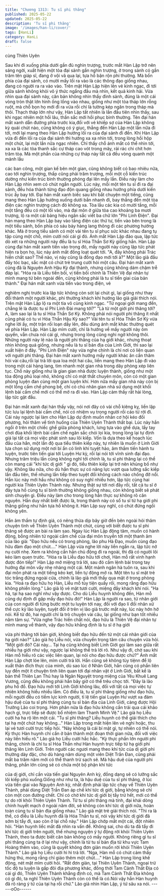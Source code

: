 ```yaml
---
title: "Chương 1313: Tu sĩ phi thăng"
published: 2025-05-22
updated: 2025-05-22
description: 'Tu sĩ phi thăng'
image: '/images/han-li/cover/'
tags: [HanLi]
category: HanLi
draft: false
---
```


cùng Thiên Uyên

Sau khi đi xuống phía dưới gần đủ nghìn trượng, trước mắt Hàn
Lập trở nên sáng ngời, xuất hiện một tòa đại sảnh gần nghìn
trượng, ở trong sảnh có gần trăm tên giáp sĩ, đang ở vội vã qua
lại, tựa hồ bận rộn phi thường.
Mà bốn phía của đại sảnh, có mười mấy lối ra vào là các thông
đạo giống nhau, đang có người ra ra vào vào.
Trên mặt Hàn Lập hiện lên vẻ kinh ngạc, đi tới giữa sảnh không
khỏi vô ý thức ngẩng đầu mà nhìn, kết quả kinh hãi.
Vừa nhìn qua đại sảnh này, căn bản không nhìn thấy đỉnh sảnh,
đúng là một cái vòng tròn thật lớn hình ống lồng vào nhau, giống
như một tòa tháp lớn rỗng ruột, mà chỗ bọn họ mới đi ra vừa rồi
chỉ là tường kép ngăn trong tháp mà thôi.
Thạch tháp lớn như vậy, Hàn Lập tất nhiên là lần đầu tiên nhìn
thấy, sau khi ngạc nhiên một hồi lâu, thần sắc mới hồi phục bình
thường.
Tên đại hán mắt xanh dẫn đường phía trước kia,đối với vẻ khiếp
sợ của Hàn Lập không kỳ quái chút nào, cũng không có ý giục,
thẳng đến Hàn Lập một lần nữa đi tới, mới lại mang theo Hàn Lập
hướng lối ra của đại sảnh đi đến.
Khi Hàn Lập vừa đi đến lối ra của đại sảnh thì hướng xa xa nhìn
tới, trong lòng hồi hộp một chút, lại một lần nữa ngạc nhiên.
Chỉ thấy chỗ ánh mắt có thể nhìn tới, xa xa là các tòa thanh sắc
cự tháp cao vót trong mây, rải rác chi chít hơn trăm tòa. Mà một
phần của những cự tháp này tất cả đều vòng quanh một mảnh lầu

các ban công, một gian kế bên một gian, cũng không biết có bao
nhiêu nữa, cao tới nghìn trượng, thấp cũng phải trăm trượng, mỗi
một cỗ kiến trúc dường như kiến trúc bình thường phóng đại lên
mấy lần.
Điều này làm cho Hàn Lập nhìn xem có chút ngẩn người.
Lúc này, mỗi một tên tu sĩ đi ra đại sảnh, đều hóa thành từng đạo
độn quang giống nhau hướng phía dưới kiến trúc ấy bay tới. Đại
hán mắt xanh biếc sau khi bắt chuyện một tiếng, cũng mang theo
Hàn Lập hướng xuống dưới bắn nhanh đi, bay thẳng đến một tòa
điện các nghìn trượng cách đó không xa.
Tòa lầu các kia có mười tầng, mỗi một tầng đều có một lối vào,
mà đại môn ở giữa tòa cao khoảng ba mươi trượng, lộ ra một cái
bảng hiệu ngân sắc viết ba chữ lớn "Phi Linh Điện".
Đại hán mang theo Hàn Lập bay vào tầng điện các thứ tư, tiến
vào bên trong là một tiểu sảnh, bốn phía có sáu bảy hàng lang
thông đi các phương hướng khác.
Mà ở trong tiểu sảnh có một vài tên tu sĩ phục sức khác nhau
đang tụ tập cùng một chỗ, mỉm cười nói cái gì đó. Ánh mắt Hàn
Lập đảo qua, lập tức dò xét ra những người này đều là tu sĩ Hóa
Thần Sơ Kỳ giống hắn.
Hàn Lập cùng đại hán mắt xanh tiến vào trong đó, mấy người này
cũng lập tức phát hiện ra bọn họ, lúc này ánh mắt đồng loạt quét
tới.
"A, đây không phải Trác hiền chất sao? Thế nào, vị này cũng là
đồng đạo mới tới à?" Một lão giả đầu đầy tóc bạc, sắc mặt có chút
trẻ trung cười hỏi một câu.
Đại hán mắt xanh cũng đã là Nguyên Anh Hậu Kỳ đại thành,
nhưng cũng không dám chậm trễ đáp lại.
"Hóa ra là Liễu tiền bối, vị tiền bối chính là Thiên Vệ đại nhân tự
mình mang từ bên ngoài đến, cũng không phải là tu sĩ tiến giai
của bản thành." Đại hán mắt xanh vừa tiến vào trong điện, vẻ

nghiêm nghị trước kia lập tức không còn sót lại chút gì, lại giống
như thay đổi thành một người khác, phi thường khách khí hướng
lão giả giải thích nói.
Trên mặt Hàn Lập lộ ra một tia vô cùng kinh ngạc.
"Từ ngoại giới mang đến, chẳng lẽ là được tu sĩ Phi Linh Đài
mang tới?"
"Là từ một giới phi thăng tới? A, làm sao lại là tu sĩ Hóa Thần Sơ
Kỳ. Không phải nói người phi thăng ít nhất cũng phải có tu vi Hóa
Thần Hậu Kỳ sao?"
Vài tên tu sĩ Hóa Thần Sơ Kỳ vừa nghe lời ấy, một trận rối loạn
dấy lên, đều dùng ánh mắt khác thường quét về phía Hàn Lập.
Hàn Lập mỉm cười, chỉ là hướng về mấy người này ôm quyền,
vẫn chưa nói cái gì, nhưng trong lòng cũng nghi ngờ không thôi.
Những người này lẽ nào là người phi thăng của hạ giới khác,
nhưng thoạt nhìn không quá giống, nhưng nếu là tu sĩ bản địa của
Linh Giới, thì sao lại xuất hiện ở đây.
"Phi Linh Điện" này vừa nghe chính là chỉ nơi có liên quan với
người phi thăng.
Đại hán mắt xanh hướng mấy người khác ân cần thăm hỏi vài
câu,rồi lại trả lời qua loa một hai câu, liền mang theo Hàn Lập đi
vào trong một cái hàng lang, tìm nhanh một gian nhà trong dãy
phòng xép liên tục.
Chỗ này giống như là gian gian nhà được luyện thành, giống như
một tòa động phủ loại nhỏ, không chỉ có mật thất chuyên môn,
còn có một gian phòng luyện đan cùng một gian luyện khí. Hơn
nữa mấy gian nhà này còn bị một lồng cấm chế phong bế, chỉ có
chủ nhân gian nhà sử dụng một khối lệnh bài cấm chế mới có thể
mở ra đi vào.
Hàn Lập cảm thấy rất hài lòng, lập tức gật đầu.

Đại hán mắt xanh đại hán thấy vậy, nói nơi đây có vài chỗ kiêng
kỵ, liền lập tức lưu lại lệnh bài cấm chế, nói có nhiệm vụ trong
người rồi cáo từ rời đi.
Cái này ngược lại làm cho Hàn Lập dự định muốn nhân cơ hội
kéo đối phương, hỏi thăm về tình huống của Thiên Uyên Thành
thất bại.
Lúc này hắn ngồi ở trên một chiếc ghế giữa phòng khách, lưng
tựa vào ghế dựa, lấy tay chơi đùa khối lệnh bài cấm chế ngân sắc
chói lọi kia, trong lòng lại tự định giá lại tất cả mọi việc phát sinh
sau lôi kiếp.
Vốn là dựa theo kế hoạch lúc đầu của hắn, một lần độ qua tiểu
thiên kiếp này, tự nhiên là muốn ở Linh Giới lựa chọn sử dụng
một nơi bí ẩn có linh khí tuyệt hảo, âm thầm tiến hành tu luyện,
trước tiên tiến giai tới Luyện Hư kỳ, rồi lại nói tới vĩnh sinh đại
đạo.
Nhưng trăm triệu lần cũng không nghĩ tới chính là, tu sĩ phi thăng
lại có thể còn mang cái "khí tức dị giới " gì đó, tiểu thiên kiếp lại
trở nên khủng bố như vậy.
Không lâu nữa, cho dù hắn thực sự có năng lực vượt qua lưỡng
sắc kiếp lần đầu tiên, thế nhưng lần tiếp theo tuyệt đối không
cách nào chống đỡ nổi.
Hắn lúc này mới hầu như không có suy nghĩ nhiều hơn, lập tức
cùng hai người kia Thiên Uyên Thành này.
Nhưng thật sự tới nơi đây rồi, tất cả tu sĩ ở đây tựa hồ cùng tu sĩ
bình thường không giống nhau, còn không biết sẽ phát sinh
chuyện gì. Điều này làm cho trong lòng hắn thực sự không rõ căn
nguyên.
Hắn duy nhất biết được là, trong thành này có số tu sĩ từ hạ giới
phi thăng giống như hắn tựa hồ không ít.
Hàn Lập suy nghĩ, có chút đứng ngồi không yên.

Hắn âm thầm tự định giá, có nêng thừa dịp bây giờ đến bên ngoài
hỏi thăm chuyện tình về Thiên Uyên Thành một chút, cùng với
biết được tu sĩ phi thăng sẽ được an bài ra làm sao.
Ngay lúc Hàn Lập động tâm, muốn có hành động, bỗng nhiên từ
ngoài cấm chế của đại môn truyền tới một thanh âm của lão giả:
"Đạo hữu nếu có trong phòng, lão phu Hà Đạo, muốn cùng đạo
hữu đàm đạo một chút...."
Hàn Lập vừa nghe lời này liền ngẩn ra, lập tức nở nụ cười nhẹ.
Xem ra không cần hắn chủ động đi ra ngoài, thì đã có người lôi
kéo làm quen trước.
"Hóa ra là Liễu đạo hữu tới chơi, Hàn mỗ rất vinh hạnh được đón
tiếp!" Hàn Lập mở miệng trả lời, sau đó cầm lệnh bài trong tay
hướng đại môn vẩy nhẹ nhàng một cái.
Một mảnh ngân hà tuôn ra, sau khi đại môn phát ra một tiếng kẽo
kẹt, liền tự động mở ra.
Một tên tu sĩ mặt trẻ tóc trắng đứng ngoài cửa, chính là lão giả
mới thấy qua mặt ở trong phòng kia.
"Hoá ra đạo hữu họ Hàn, Liễu mỗ tùy tiện quấy rối, mong rằng
đạo hữu không phiền lòng." Lão giả lộ vẻ mặt tươi cười, miệng
đầy khách khí nói.
"Ha hả, tại hạ sao nghĩ như vậy được. Cho dù Liễu huynh không
đến, Hàn mỗ cũng dự định đi gặp mấy đạo hữu đó!" Hàn Lập là
người ra sao, từ nhân giới của con người đi từng bước một tu
luyện tới nay, đối với đạo lí đối nhân xử thế cực kỳ lão luyện, tuyệt
đối ở trên vị lão giả trước mắt này, lúc này hớn hở nói.
Kể từ đó, hai người chỉ là trò chuyện vài câu, lại giống như bạn tốt
nhiều năm tâm sự.
"Vừa nghe Trác hiền chất nói, đạo hữu là Thiên Vệ đại nhân tự
mình mang về thành, vậy đạo hữu khẳng định là tu sĩ ở hạ giới

vừa phi thăng tới bản giới, không biết đạo hữu đến từ một cái
nhân giới của hạ giới nào?" Lão giả họ Liễu nói, vừa chuyển trọng
tâm câu chuyện vừa hỏi.
"Một giới đó? Cái này... Tại hạ cũng không biết Linh Giới gọi làm
sao giữa rất nhiều hạ giới như vậy, ngược lại không thể trả lời rõ.
Như vậy đi, chờ sau khi Hàn mỗ hiểu rõ các việc liên quan, lại nói
cho đạo hữu được chứ?" Ánh mắt Hàn Lập chợt lóe lên, mỉm cười
trả lời.
Hắn cũng sẽ không tùy tiệnn để lộ xuất thân đích thực của mình,
dù sao lúc ở Nhân Giới, hắn cũng có phần liên lụy đến một ít
chuyện tình liên quan tới đại nhân vật ở Linh Giới, bất kể là bản
thể Thiên Lan Thú hay là Ngân Nguyệt trong miệng của Yêu Khuê
Lang Vương, cũng đều không phải hắn bây giờ có thể trêu chọc
tới.
"Đây là lão phu hồ đồ. Đạo hữu mới tới Linh Giới không lâu, đối
với tất cả mọi việc tự nhiên không hiểu nhiều lắm. Có điều là, tu sĩ
phi thăng giống như đạo hữu, mỗi người đều có tiềm lực kinh
người, tỉ lệ tiến giai Luyện Hư vượt xa đám hậu duệ của tu sĩ phi
thăng cùng tu sĩ bản địa của Linh Giới, càng được Hội Trưởng Lão
coi trọng. Hơn phân nửa là đạo hữu không cần trải qua cái khảo
hạch gì, trực tiếp sẽ được bổ nhiệm làm Thanh Minh Vệ." Lão giả
họ Liễu cười ha ha rộ lên một cái.
"Tu sĩ phi thăng? Liễu huynh có thể giải thích cho tại hạ một chút
hay không..." Hàn Lập trong mắt hiện lên vẻ nghi hoặc, thu lại vẻ
tươi cười trực tiếp hỏi.
"Này không là cái bí mật gì, tự nhiên có thể nói. Kỳ thực Hàn
huynh chỉ cần ở bản thành một đoạn thời gian nữa, đối với việc
này liền hiểu rõ." Lão giả họ Liễu cười hắc hắc.
"Kỳ thực phần lớn người phi thăng, chính là chỉ tu sĩ Hóa Thần
như Hàn huynh trực tiếp từ hạ giới phi thăng lên Linh Giới. Trên
người các ngươi mang theo khí tức của dị giới phi thường dày
đặc, cho dù hàng năm dùng một viên Diệt Trần Đan, cũng phải
mất ba trăm năm mới có thể thanh trừ sạch sẽ. Mà hậu duệ của
người phi thăng, phần lớn cũng sẽ có chứa một bộ phận khí tức

của dị giới, chỉ cần vừa tiến giai Nguyên Anh kỳ, đồng dạng sẽ có
lưỡng sắc lôi kiếp phủ xuống.Giống như như ta, là hậu duệ của tu
sĩ phi thăng, ở lúc vừa tiến giai vào Nguyên Anh kỳ, nhất định phải
lập tức chạy về Thiên Uyên Thành, phải dùng Diệt Trần Đan áp
chế khí tức dị giới, bằng không sẽ chỉ còn một con đường chết.
Chỉ có chờ khí tức dị giới bị tẩy trừ hết, mới có thể tự do rời khỏi
Thiên Uyên Thành. Từ tu sĩ phi thăng mà tính, đại khái dòng chính
huyết mạch ở ngoài năm đời, sẽ không còn khí tức dị giới nữa,
hoàn toàn cùng tu sĩ bản địa giống nhau." Lão giả mặt trẻ giải
thích nói.
"Thì ra là thế, có điều là Liễu huynh đã là Hóa Thần tu sĩ, nói vậy
khí tức dị giới đã sớm bị tẩy đi, sao còn ở lại chỗ này." Hàn Lập
chớp mắt một cái, đột nhiên hỏi.
"Hàn huynh liếc mắt đã nhìn ra vấn đề. Không sai, cho dù ta đã
tẩy đi khí tức dị giới trên người, thế nhưng nguyện ý tự động rời
khỏi Thiên Uyên Thành, theo ta được biết căn bản không có mấy
người. Không riêng gì tu sĩ phi thăng cùng ta ở lại như vậy, chính
là từ tu sĩ bản địa từ khu vực Tam Hoàng thêm vào, cũng là quyết
không đơn giản muốn rời khỏi Thiên Uyên Thành." Lão giả họ
Liễu cười hì hì trả lời.
"Nga, Hàn mỗ có chút cảm thấy hứng thú, mong rằng chỉ giáo
thêm một chút...." Hàn Lập trong lòng khẽ động, nét mặt mỉm cười
hỏi.
"Rất đơn giản, tại Thiên Uyên Thành, ngoại trừ tốc độ tu luyện là
gấp đôi địa phương khác, đồng thời Tam Cảnh Thất Địa có cái gì
đó, Thiên Uyên Thành khẳng định có, mà Tam Cảnh Thất Địa
không có gì đó, ta nghĩ Thiên Uyên Thành còn có thể là có.Nói
vậy hẳn Hàn huynh đã rõ ràng ý tứ của tại hạ rồi chứ." Lão giả
nhìn Hàn Lập, ý tứ sâu xa nói.
------oOo------
